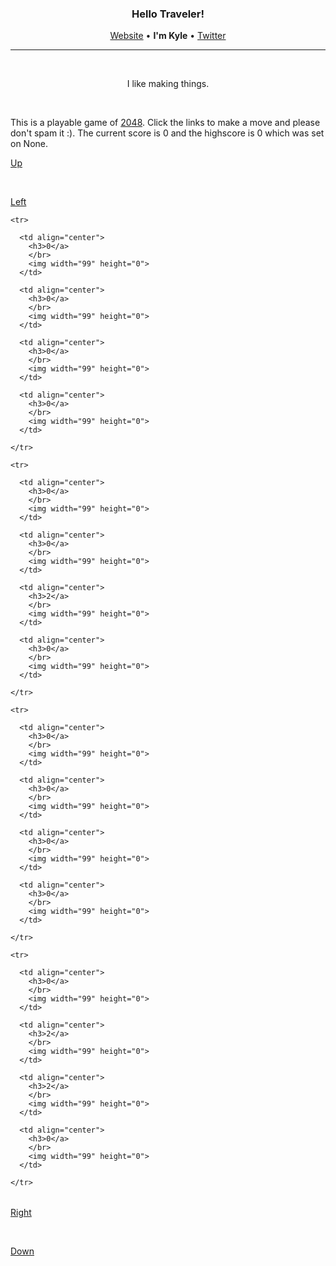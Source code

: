 <h3 align="center">Hello Traveler!</h3>
<p align="center"><a href="https://kyledenief.me">Website</a> • <b>I'm Kyle</b> • <a href="https://x.com/ky421_">Twitter</a></p>
<hr>

</br>

<p align="center">I like making things.</p>

</br>

This is a playable game of [2048](https://en.wikipedia.org/wiki/2048_(video_game)). Click the links to make a move and please don't spam it :). The current score is 0 and the highscore is 0 which was set on None.

<a href="http://127.0.0.1:5000/click/1">Up</a>

</br>

<div>

  <a href="http://127.0.0.1:5000/click/2">Left</a>

  <table align="center">
    
    <tr>
    
      <td align="center">
        <h3>0</a>
        </br>
        <img width="99" height="0">
      </td>
    
      <td align="center">
        <h3>0</a>
        </br>
        <img width="99" height="0">
      </td>
    
      <td align="center">
        <h3>0</a>
        </br>
        <img width="99" height="0">
      </td>
    
      <td align="center">
        <h3>0</a>
        </br>
        <img width="99" height="0">
      </td>
    
    </tr>
    
    <tr>
    
      <td align="center">
        <h3>0</a>
        </br>
        <img width="99" height="0">
      </td>
    
      <td align="center">
        <h3>0</a>
        </br>
        <img width="99" height="0">
      </td>
    
      <td align="center">
        <h3>2</a>
        </br>
        <img width="99" height="0">
      </td>
    
      <td align="center">
        <h3>0</a>
        </br>
        <img width="99" height="0">
      </td>
    
    </tr>
    
    <tr>
    
      <td align="center">
        <h3>0</a>
        </br>
        <img width="99" height="0">
      </td>
    
      <td align="center">
        <h3>0</a>
        </br>
        <img width="99" height="0">
      </td>
    
      <td align="center">
        <h3>0</a>
        </br>
        <img width="99" height="0">
      </td>
    
      <td align="center">
        <h3>0</a>
        </br>
        <img width="99" height="0">
      </td>
    
    </tr>
    
    <tr>
    
      <td align="center">
        <h3>0</a>
        </br>
        <img width="99" height="0">
      </td>
    
      <td align="center">
        <h3>2</a>
        </br>
        <img width="99" height="0">
      </td>
    
      <td align="center">
        <h3>2</a>
        </br>
        <img width="99" height="0">
      </td>
    
      <td align="center">
        <h3>0</a>
        </br>
        <img width="99" height="0">
      </td>
    
    </tr>
    
  </table>

  <a href="http://127.0.0.1:5000/click/3">Right</a>

</div>

</br>

<a href="http://127.0.0.1:5000/click/2">Down</a>